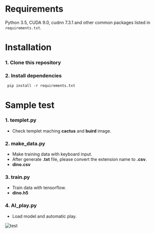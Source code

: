 # Requirements

Python 3.5, CUDA 9.0, cudnn 7.3.1 and other common packages listed in `requirements.txt`.


# Installation
### 1. Clone this repository

### 2. Install dependencies 
``` pip install -r requirements.txt```


# Sample test
### 1. templet.py
- Check templet maching **cactus** and **buird** image.

### 2. make_data.py
- Make training data with keyboard input.
- After generate **.txt** file, please convert the extension name to **.csv**.
- **dino.csv**

### 3. train.py
- Train data with tensorflow.
- **dino.h5**

### 4. AI_play.py
- Load model and automatic play.

![test](./images/test.gif)
